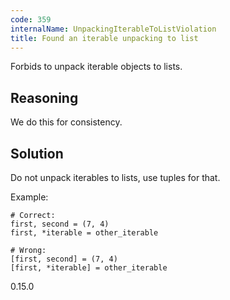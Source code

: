 ```yaml
---
code: 359
internalName: UnpackingIterableToListViolation
title: Found an iterable unpacking to list
---
```


Forbids to unpack iterable objects to lists.

## Reasoning
We do this for consistency.

## Solution
Do not unpack iterables to lists, use tuples for that.

Example:

    # Correct:
    first, second = (7, 4)
    first, *iterable = other_iterable
    
    # Wrong:
    [first, second] = (7, 4)
    [first, *iterable] = other_iterable

<div class="versionadded">

0.15.0

</div>